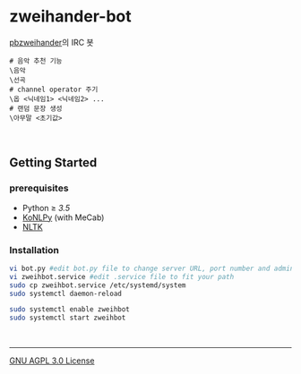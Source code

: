 zweihander-bot
========
[pbzweihander]의 IRC 봇

```console
# 음악 추천 기능
\음악
\선곡
# channel operator 주기
\옵 <닉네임1> <닉네임2> ...
# 랜덤 문장 생성
\아무말 <초기값>
```

<br>

Getting Started
--------

### prerequisites
- Python ≥ *3.5*
- [KoNLPy](https://github.com/konlpy/konlpy) (with MeCab)
- [NLTK](http://www.nltk.org/)

### Installation
```bash
vi bot.py #edit bot.py file to change server URL, port number and admin list
vi zweihbot.service #edit .service file to fit your path
sudo cp zweihbot.service /etc/systemd/system
sudo systemctl daemon-reload

sudo systemctl enable zweihbot
sudo systemctl start zweihbot
```

<br>

--------

[GNU AGPL 3.0 License](LICENSE.md)

[pbzweihander]: https://github.com/pbzweihander
